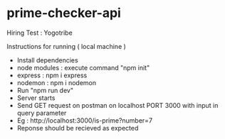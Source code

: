# prime-checker-api
Hiring Test : Yogotribe 

Instructions for running ( local machine )
- Install dependencies
-   node modules : execute command "npm init" 
-   express : npm i express
-   nodemon : npm i nodemon
- Run "npm run dev"
- Server starts  
- Send GET request on postman on localhost PORT 3000 with input in query parameter
- Eg : http://localhost:3000/is-prime?number=7
- Reponse should be recieved as expected
